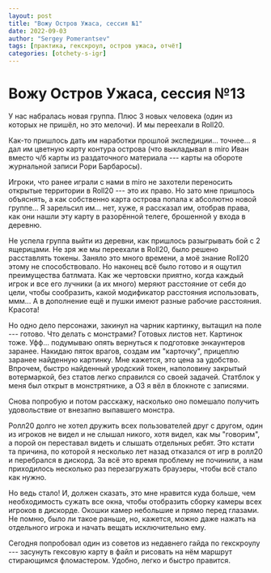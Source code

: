 ```yaml
---
layout: post
title: "Вожу Остров Ужаса, сессия №1"
date: 2022-09-03
author: "Sergey Pomerantsev"
tags: [практика, гекскроул, остров ужаса, отчёт]
categories: [otchety-s-igr]
---
```


# Вожу Остров Ужаса, сессия №13

У нас набралась новая группа. Плюс 3 новых человека (один из которых не пришёл, но это мелочи). И мы переехали в Roll20.

Как-то пришлось дать им наработки прошлой экспедиции... точнее... я дал им цветную карту контура острова (что выкладывал в miro Иван вместо ч/б карты из раздаточного материала --- карты на обороте журнальной записи Рори Барбаросы).

Игроки, что ранее играли с нами в miro не захотели переносить открытые территории в Roll20 --- это их право. Но зато мне пришлось объяснять, а как собственно карта острова попала к абсолютно новой группе... Я зарельсил им... нет, хуже, я рассказал им, отобрав права, как они нашли эту карту в разорённой телеге, брошенной у входа в деревню.

Не успела группа выйти из деревни, как пришлось разыгрывать бой с 2 ящерицами. Не зря же мы переехали в Roll20, было решено расставлять токены. Заняло это много времени, а моё знание Roll20 этому не способствовало. Но наконец всё было готово и я ощутил преимущества батлмата. Как же чертовски приятно, когда каждый игрок и все его лучники (а их много) меряют расстояние от себя до цели, чтобы сообразить, какой модификатор расстояния использовать, ммм... А в дополнение ещё и пушки имеют разные рабочие расстояния. Красота!

Но одно дело персонажи, закинул на чарник картинку, вытащил на поле --- готово. Что делать с монстрами? Готовых листов нет. Картинок тоже. Уфф... подумываю опять вернуться к подготовке энкаунтеров заранее. Накидаю пяток врагов, создам им "карточку", прицеплю заранее найденную картинку. Мне кажется, это цена за удобство. Впрочем, быстро найденный уродский токен, наполовину закрытый вотермаркой, без статов легко справился со своей задачей. Статблок у меня был открыт в монстрятнике, а ОЗ я вёл в блокноте с записями.

Снова попробую и потом расскажу, насколько оно помешало получить удовольствие от внезапно выпавшего монстра.

Ролл20 долго не хотел дружить всех пользователей друг с другом, один из игроков не видел и не слышал никого, хотя видел, как мы "говорим", а порой он переставал видеть и слышать отдельных ребят. Это кстати та причина, по которой я несколько лет назад отказался от игр в ролл20 и перебрался в дискорд. За всё это время проблему не починили, а нам приходилось несколько раз перезагружать браузеры, чтобы всё стало как нужно.

Но ведь стало! И, должен сказать, это мне нравится куда больше, чем необходимость сужать все окна, чтобы отобразить сборку камеры всех игроков в дискорде. Окошки камер небольшие и прямо перед глазами. Не помню, было ли такое раньше, но, кажется, можно даже нажать на отдельного игрока и начать вещать исключительно ему.

Сегодня попробовал один из советов из недавнего гайда по гекскроулу --- засунуть гексовую карту в файл и рисовать на нём маршрут стирающимся фломастером. Удобно, легко и быстро правится.
